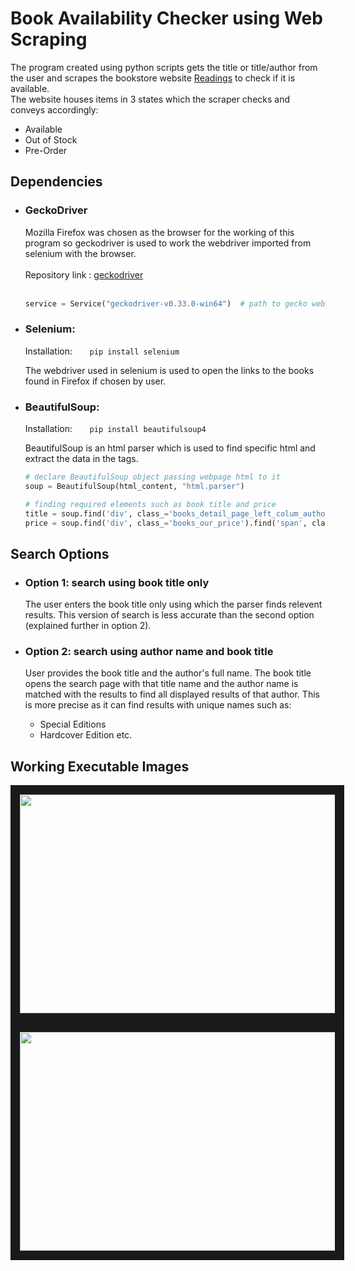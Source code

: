 # Book Availability Checker using Web Scraping

The program created using python scripts gets the title or title/author from the user and scrapes the bookstore website [Readings](https://www.readings.com.pk/) to check if it is available.
</br>
The website houses items in 3 states which the scraper checks and conveys accordingly:
- Available
- Out of Stock
- Pre-Order

## Dependencies
- ### GeckoDriver
  Mozilla Firefox was chosen as the browser for the working of this program so geckodriver is used to work the webdriver imported   from selenium with the browser.
  </br></br>
  Repository link&nbsp;:&nbsp;[geckodriver](https://github.com/mozilla/geckodriver/releases/tag/v0.33.0)
  </br></br>
  ```python
  service = Service("geckodriver-v0.33.0-win64")  # path to gecko webdriver
  ```
- ### Selenium:
  Installation:&nbsp;&nbsp;&nbsp;&nbsp;&nbsp;&nbsp;&nbsp;`pip install selenium`
  
  The webdriver used in selenium is used to open the links to the books found in Firefox if chosen by user.
  </br>

- ### BeautifulSoup:
  Installation:&nbsp;&nbsp;&nbsp;&nbsp;&nbsp;&nbsp;&nbsp;`pip install beautifulsoup4`
  
  BeautifulSoup is an html parser which is used to find specific html and extract the data in the tags.
  </br>
  
  ```python
  # declare BeautifulSoup object passing webpage html to it
  soup = BeautifulSoup(html_content, "html.parser")

  # finding required elements such as book title and price
  title = soup.find('div', class_='books_detail_page_left_colum_author_name').find('h5').contents[0].strip()
  price = soup.find('div', class_='books_our_price').find('span', class_='linethrough').find_next_sibling('span')
  ```

## Search Options

- ### Option 1: search using book title only
  The user enters the book title only using which the parser finds relevent results. This version of search is less accurate than   the second option (explained further in option 2).
  </br>

- ### Option 2: search using author name and book title
  User provides the book title and the author's full name. The book title opens the search page with that title name and the        author name is matched with the results to find all displayed results of that author. This is more precise as it can find         results with unique names such as:</br>
  + Special Editions
  + Hardcover Edition etc.

## Working Executable Images
<p align = "center">
  <img src="https://github.com/daimbk/bookstore-notif/assets/51926730/a0fb901e-5f5e-4a79-953a-069d0c52ef1f" width="750" height="350" border="15"/>
  </br>
  <img src="https://github.com/daimbk/bookstore-notif/assets/51926730/68e735de-8c44-45c6-9d35-b470855b68eb" width="750" height="350" border="15"/>
</p>
